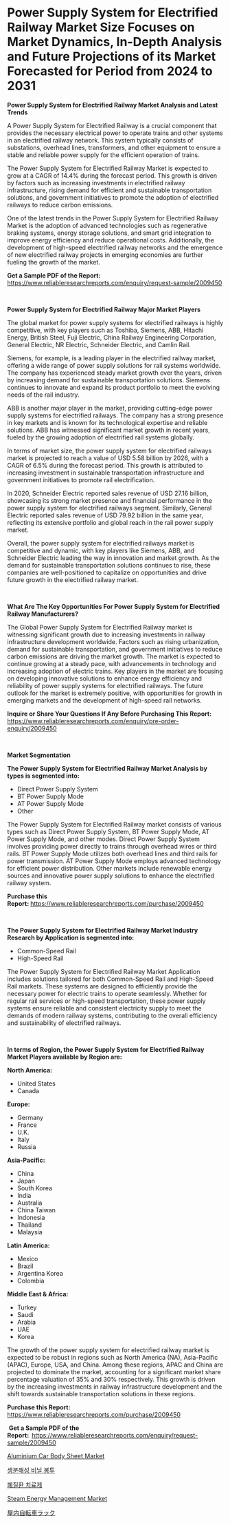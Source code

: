 <p><h1>Power Supply System for Electrified Railway Market Size Focuses on Market Dynamics, In-Depth Analysis and Future Projections of its Market Forecasted for Period from 2024 to 2031</h1></p><p><strong>Power Supply System for Electrified Railway Market Analysis and Latest Trends</strong></p>
<p><p>A Power Supply System for Electrified Railway is a crucial component that provides the necessary electrical power to operate trains and other systems in an electrified railway network. This system typically consists of substations, overhead lines, transformers, and other equipment to ensure a stable and reliable power supply for the efficient operation of trains.</p><p>The Power Supply System for Electrified Railway Market is expected to grow at a CAGR of 14.4% during the forecast period. This growth is driven by factors such as increasing investments in electrified railway infrastructure, rising demand for efficient and sustainable transportation solutions, and government initiatives to promote the adoption of electrified railways to reduce carbon emissions.</p><p>One of the latest trends in the Power Supply System for Electrified Railway Market is the adoption of advanced technologies such as regenerative braking systems, energy storage solutions, and smart grid integration to improve energy efficiency and reduce operational costs. Additionally, the development of high-speed electrified railway networks and the emergence of new electrified railway projects in emerging economies are further fueling the growth of the market.</p></p>
<p><strong>Get a Sample PDF of the Report:&nbsp;</strong> <a href="https://www.reliableresearchreports.com/enquiry/request-sample/2009450">https://www.reliableresearchreports.com/enquiry/request-sample/2009450</a></p>
<p>&nbsp;</p>
<p><strong>Power Supply System for Electrified Railway Major Market Players</strong></p>
<p><p>The global market for power supply systems for electrified railways is highly competitive, with key players such as Toshiba, Siemens, ABB, Hitachi Energy, British Steel, Fuji Electric, China Railway Engineering Corporation, General Electric, NR Electric, Schneider Electric, and Camlin Rail.</p><p>Siemens, for example, is a leading player in the electrified railway market, offering a wide range of power supply solutions for rail systems worldwide. The company has experienced steady market growth over the years, driven by increasing demand for sustainable transportation solutions. Siemens continues to innovate and expand its product portfolio to meet the evolving needs of the rail industry.</p><p>ABB is another major player in the market, providing cutting-edge power supply systems for electrified railways. The company has a strong presence in key markets and is known for its technological expertise and reliable solutions. ABB has witnessed significant market growth in recent years, fueled by the growing adoption of electrified rail systems globally.</p><p>In terms of market size, the power supply system for electrified railways market is projected to reach a value of USD 5.58 billion by 2026, with a CAGR of 6.5% during the forecast period. This growth is attributed to increasing investment in sustainable transportation infrastructure and government initiatives to promote rail electrification.</p><p>In 2020, Schneider Electric reported sales revenue of USD 27.16 billion, showcasing its strong market presence and financial performance in the power supply system for electrified railways segment. Similarly, General Electric reported sales revenue of USD 79.92 billion in the same year, reflecting its extensive portfolio and global reach in the rail power supply market.</p><p>Overall, the power supply system for electrified railways market is competitive and dynamic, with key players like Siemens, ABB, and Schneider Electric leading the way in innovation and market growth. As the demand for sustainable transportation solutions continues to rise, these companies are well-positioned to capitalize on opportunities and drive future growth in the electrified railway market.</p></p>
<p>&nbsp;</p>
<p><strong>What Are The Key Opportunities For Power Supply System for Electrified Railway Manufacturers?</strong></p>
<p><p>The Global Power Supply System for Electrified Railway market is witnessing significant growth due to increasing investments in railway infrastructure development worldwide. Factors such as rising urbanization, demand for sustainable transportation, and government initiatives to reduce carbon emissions are driving the market growth. The market is expected to continue growing at a steady pace, with advancements in technology and increasing adoption of electric trains. Key players in the market are focusing on developing innovative solutions to enhance energy efficiency and reliability of power supply systems for electrified railways. The future outlook for the market is extremely positive, with opportunities for growth in emerging markets and the development of high-speed rail networks.</p></p>
<p><strong>Inquire or Share Your Questions If Any Before Purchasing This Report:</strong> <a href="https://www.reliableresearchreports.com/enquiry/pre-order-enquiry/2009450">https://www.reliableresearchreports.com/enquiry/pre-order-enquiry/2009450</a></p>
<p>&nbsp;</p>
<p><strong>Market Segmentation</strong></p>
<p><strong>The Power Supply System for Electrified Railway Market Analysis by types is segmented into:</strong></p>
<p><ul><li>Direct Power Supply System</li><li>BT Power Supply Mode</li><li>AT Power Supply Mode</li><li>Other</li></ul></p>
<p><p>The Power Supply System for Electrified Railway market consists of various types such as Direct Power Supply System, BT Power Supply Mode, AT Power Supply Mode, and other modes. Direct Power Supply System involves providing power directly to trains through overhead wires or third rails. BT Power Supply Mode utilizes both overhead lines and third rails for power transmission. AT Power Supply Mode employs advanced technology for efficient power distribution. Other markets include renewable energy sources and innovative power supply solutions to enhance the electrified railway system.</p></p>
<p><strong>Purchase this Report:&nbsp;</strong><a href="https://www.reliableresearchreports.com/purchase/2009450">https://www.reliableresearchreports.com/purchase/2009450</a></p>
<p>&nbsp;</p>
<p><strong>The Power Supply System for Electrified Railway Market Industry Research by Application is segmented into:</strong></p>
<p><ul><li>Common-Speed Rail</li><li>High-Speed Rail</li></ul></p>
<p><p>The Power Supply System for Electrified Railway Market Application includes solutions tailored for both Common-Speed Rail and High-Speed Rail markets. These systems are designed to efficiently provide the necessary power for electric trains to operate seamlessly. Whether for regular rail services or high-speed transportation, these power supply systems ensure reliable and consistent electricity supply to meet the demands of modern railway systems, contributing to the overall efficiency and sustainability of electrified railways.</p></p>
<p>&nbsp;</p>
<p><strong>In terms of Region, the Power Supply System for Electrified Railway Market Players available by Region are:</strong></p>
<p>
    <p> <strong> North America: </strong>
        <ul>
            <li>United States</li>
            <li>Canada</li>
        </ul>
        </p> 
    <p> <strong> Europe: </strong>
        <ul>
            <li>Germany</li>
            <li>France</li>
            <li>U.K.</li>
            <li>Italy</li>
            <li>Russia</li>
        </ul>
        </p> 
    <p> <strong> Asia-Pacific: </strong>
        <ul>
            <li>China</li>
            <li>Japan</li>
            <li>South Korea</li>
            <li>India</li>
            <li>Australia</li>
            <li>China Taiwan</li>
            <li>Indonesia</li>
            <li>Thailand</li>
            <li>Malaysia</li>
        </ul>
        </p> 
    <p> <strong> Latin America: </strong>
        <ul>
            <li>Mexico</li>
            <li>Brazil</li>
            <li>Argentina Korea</li>
            <li>Colombia</li>
        </ul>
        </p> 
    <p> <strong> Middle East & Africa: </strong>
        <ul>
            <li>Turkey</li>
            <li>Saudi</li>
            <li>Arabia</li>
            <li>UAE</li>
            <li>Korea</li>
        </ul>
    </p>
    </p>
<p><p>The growth of the power supply system for electrified railway market is expected to be robust in regions such as North America (NA), Asia-Pacific (APAC), Europe, USA, and China. Among these regions, APAC and China are projected to dominate the market, accounting for a significant market share percentage valuation of 35% and 30% respectively. This growth is driven by the increasing investments in railway infrastructure development and the shift towards sustainable transportation solutions in these regions.</p></p>
<p><strong>Purchase this Report: </strong><a href="https://www.reliableresearchreports.com/purchase/2009450">https://www.reliableresearchreports.com/purchase/2009450</a></p>
<p>&nbsp;<strong>Get a Sample PDF of the Report:&nbsp;&nbsp;</strong><a href="https://www.reliableresearchreports.com/enquiry/request-sample/2009450">https://www.reliableresearchreports.com/enquiry/request-sample/2009450</a></p>
<p><strong></strong></p>
<p><p><a href="https://issuu.com/reportprime-2/docs/aluminium-car-body-sheet-market-size-2030.pptx">Aluminium Car Body Sheet Market</a></p><p><a href="https://medium.com/@cezarymarciniak2022/%EC%83%9D%EB%B6%84%ED%95%B4%EC%84%B1-%ED%94%8C%EB%9D%BC%EC%8A%A4%ED%8B%B1-%EB%B4%89%EC%A7%80-%EC%8B%9C%EC%9E%A5-%EC%8B%9C%EC%9E%A5-cagr-%EC%8B%9C%EC%9E%A5-%ED%8A%B8%EB%A0%8C%EB%93%9C-%EB%B0%8F-%EC%84%B1%EC%9E%A5-%EC%A0%84%EB%9E%B5%EC%97%90-%EB%8C%80%ED%95%9C-%ED%86%B5%EC%B0%B0%EB%A0%A5-133c1c8c7096">생분해성 비닐 봉투</a></p><p><a href="https://medium.com/@hulk678678/%ED%8F%90-%EC%A7%84%ED%86%B5%EC%A0%9C-%EC%8B%9C%EC%9E%A5-%EC%B8%A1%EC%A0%95%EC%B9%98-%ED%95%B4%EB%8F%85-%EC%8B%9C%EC%9E%A5-%EC%A0%90%EC%9C%A0%EC%9C%A8-%ED%8A%B8%EB%A0%8C%EB%93%9C-%EB%B0%8F-%EC%84%B1%EC%9E%A5-%EC%96%91%EC%83%81-80ef2b56aea6">폐질환 치료제</a></p><p><a href="https://github.com/jaidynmorantestelletmjzya/Market-Research-Report-List-2/blob/main/steam-energy-management-market.md">Steam Energy Management Market</a></p><p><a href="https://github.com/SantosDicki04/Market-Research-Report-List-1/blob/main/943088617170.md">屋内自転車ラック</a></p></p>
